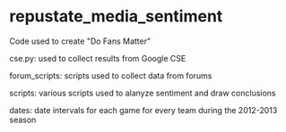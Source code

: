 repustate_media_sentiment
=========================

Code used to create "Do Fans Matter"

cse.py: used to collect results from Google CSE

forum_scripts: scripts used to collect data from forums

scripts: various scripts used to alanyze sentiment and draw conclusions

dates: date intervals for each game for every team during the 2012-2013 season
